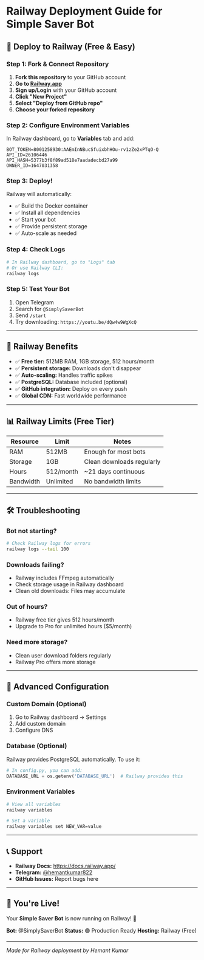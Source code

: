 # Railway Deployment Guide for Simple Saver Bot

## 🚀 Deploy to Railway (Free & Easy)

### Step 1: Fork & Connect Repository

1. **Fork this repository** to your GitHub account
2. **Go to [Railway.app](https://railway.app)**
3. **Sign up/Login** with your GitHub account
4. **Click "New Project"**
5. **Select "Deploy from GitHub repo"**
6. **Choose your forked repository**

### Step 2: Configure Environment Variables

In Railway dashboard, go to **Variables** tab and add:

```
BOT_TOKEN=8001258930:AAEmInNBucSfuixbhHOu-rv1zZe2xPTqO-Q
API_ID=26106446
API_HASH=5377b3f8f89ad518e7aadadecbd27a99
OWNER_ID=1647031358
```

### Step 3: Deploy!

Railway will automatically:
- ✅ Build the Docker container
- ✅ Install all dependencies
- ✅ Start your bot
- ✅ Provide persistent storage
- ✅ Auto-scale as needed

### Step 4: Check Logs

```bash
# In Railway dashboard, go to "Logs" tab
# Or use Railway CLI:
railway logs
```

### Step 5: Test Your Bot

1. Open Telegram
2. Search for `@SimplySaverBot`
3. Send `/start`
4. Try downloading: `https://youtu.be/dQw4w9WgXcQ`

---

## 🎯 Railway Benefits

- ✅ **Free tier:** 512MB RAM, 1GB storage, 512 hours/month
- ✅ **Persistent storage:** Downloads don't disappear
- ✅ **Auto-scaling:** Handles traffic spikes
- ✅ **PostgreSQL:** Database included (optional)
- ✅ **GitHub integration:** Deploy on every push
- ✅ **Global CDN:** Fast worldwide performance

---

## 📊 Railway Limits (Free Tier)

| Resource | Limit | Notes |
|----------|-------|-------|
| RAM | 512MB | Enough for most bots |
| Storage | 1GB | Clean downloads regularly |
| Hours | 512/month | ~21 days continuous |
| Bandwidth | Unlimited | No bandwidth limits |

---

## 🛠️ Troubleshooting

### Bot not starting?
```bash
# Check Railway logs for errors
railway logs --tail 100
```

### Downloads failing?
- Railway includes FFmpeg automatically
- Check storage usage in Railway dashboard
- Clean old downloads: Files may accumulate

### Out of hours?
- Railway free tier gives 512 hours/month
- Upgrade to Pro for unlimited hours ($5/month)

### Need more storage?
- Clean user download folders regularly
- Railway Pro offers more storage

---

## 🔧 Advanced Configuration

### Custom Domain (Optional)
1. Go to Railway dashboard → Settings
2. Add custom domain
3. Configure DNS

### Database (Optional)
Railway provides PostgreSQL automatically. To use it:
```python
# In config.py, you can add:
DATABASE_URL = os.getenv('DATABASE_URL')  # Railway provides this
```

### Environment Variables
```bash
# View all variables
railway variables

# Set a variable
railway variables set NEW_VAR=value
```

---

## 📞 Support

- **Railway Docs:** https://docs.railway.app/
- **Telegram:** [@hemantkumar822](https://t.me/hemantkumar822)
- **GitHub Issues:** Report bugs here

---

## 🎉 You're Live!

Your **Simple Saver Bot** is now running on Railway! 🚀

**Bot:** @SimplySaverBot
**Status:** 🟢 Production Ready
**Hosting:** Railway (Free)

---

*Made for Railway deployment by Hemant Kumar*